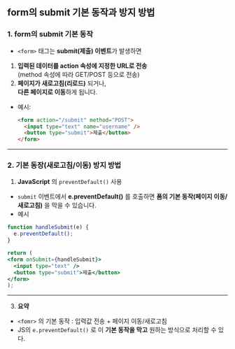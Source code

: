 ## form의 submit 기본 동작과 방지 방법

### 1. form의 submit 기본 동작

- `<form>` 태그는 **submit(제출) 이벤트**가 발생하면
1. **입력된 데이터를 action 속성에 지정한 URL로 전송**  
     (method 속성에 따라 GET/POST 등으로 전송)
2. **페이지가 새로고침(리로드)** 되거나,  
     **다른 페이지로 이동**하게 됩니다.

- 예시:
  ```html
  <form action="/submit" method="POST">
    <input type="text" name="username" />
    <button type="submit">제출</button>
  </form>
  ```

---

### 2. 기본 동장(새로고침/이동) 방지 방법

1. **JavaScript** 의 `preventDefault()` 사용
  - `submit` 이벤트에서 **e.preventDefault()** 를 호출하면 **폼의 기본 동작(페이지 이동/새로고침)** 을 막을 수 있습니다.
  - 예시
  ```jsx
  function handleSubmit(e) {
    e.preventDefault();
  }

return (
  <form onSubmit={handleSubmit}>
    <input type="text" />
    <button type="submit">제출</button>
  </form>
);
```
---

3. **요약**
- `<fomr>` 의 기본 동작 : 입력값 전송 + 페이지 이동/새로고침
- JS의 `e.preventDefault()` 로 이 **기본 동작을 막고** 원하는 방식으로 처리할 수 있다.